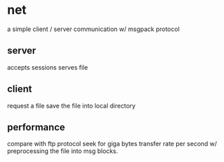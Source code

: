 # net 

a simple client / server communication w/ msgpack protocol 

## server 

accepts sessions 
serves file 

## client 

request a file 
save the file into local directory

## performance 

compare with ftp protocol
seek for giga bytes transfer rate per second w/ preprocessing the file into msg blocks.








